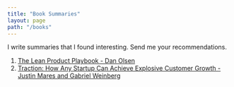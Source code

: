 ```yaml
---
title: "Book Summaries"
layout: page
path: "/books"
---
```


I write summaries that I found interesting. Send me your recommendations. 

1. [The Lean Product Playbook - Dan Olsen](https://docs.google.com/document/d/1OWE0o0tCBktJCqjo4kEXUcCt8lEpWMZyUXMMQctIUCU/edit)
2. [Traction: How Any Startup Can Achieve Explosive Customer Growth - Justin Mares and Gabriel Weinberg](https://docs.google.com/document/d/1YiPEO9xTnqTDli7de4oRYs7q08tluoQXzb5HoMUAwzQ/edit#)